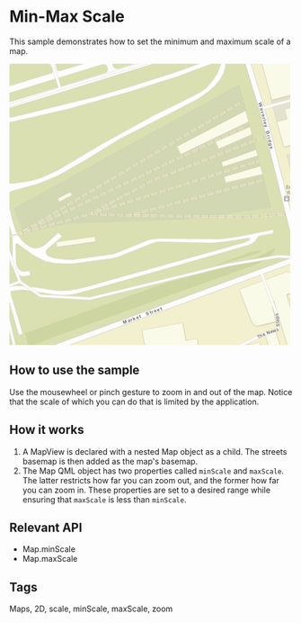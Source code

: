 # Min-Max Scale

This sample demonstrates how to set the minimum and maximum scale of a map.

![](screenshot.png)

## How to use the sample
Use the mousewheel or pinch gesture to zoom in and out of the map. Notice that the scale of which you can do that is limited by the application.

## How it works
1. A MapView is declared with a nested Map object as a child. The streets basemap is then added as the map's basemap.
2. The Map QML object has two properties called `minScale` and `maxScale`. The latter restricts how far you can zoom out, and the former how far you can zoom in. These properties are set to a desired range while ensuring that `maxScale` is less than `minScale`.

## Relevant API
 - Map.minScale
 - Map.maxScale

## Tags
Maps, 2D, scale, minScale, maxScale, zoom
